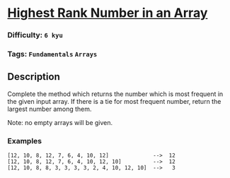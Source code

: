 # [Highest Rank Number in an Array](https://www.codewars.com/kata/5420fc9bb5b2c7fd57000004)

### Difficulty: `6 kyu`

### Tags: `Fundamentals` `Arrays`

## Description

Complete the method which returns the number which is most frequent in the given input array. If there is a tie for most frequent number, return the largest number among them.

Note: no empty arrays will be given.

### Examples

```
[12, 10, 8, 12, 7, 6, 4, 10, 12]              -->  12
[12, 10, 8, 12, 7, 6, 4, 10, 12, 10]          -->  12
[12, 10, 8, 8, 3, 3, 3, 3, 2, 4, 10, 12, 10]  -->   3
```